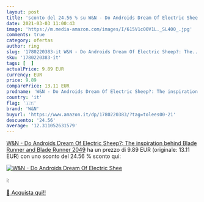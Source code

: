 ```yaml
---
layout: post
title: 'sconto del 24.56 % su W&N - Do Androids Dream Of Electric Shee  '
date: 2021-03-03 11:00:43
image: 'https://m.media-amazon.com/images/I/615V1c00V1L._SL400_.jpg'
comments: true
category: ofertas
author: ring
slug: '1780220383-it W&N - Do Androids Dream Of Electric Sheep?: The...'
sku: '1780220383-it'
tags: [  ]
actualPrice: 9.89 EUR
currency: EUR
price: 9.89
comparePrice: 13.11 EUR
prodname: 'W&N - Do Androids Dream Of Electric Sheep?: The inspiration behind Blade Runner and Blade Runner 2049'
country: 'it'
flag: '🇮🇹'
brand: 'W&N'
buyurl: 'https://www.amazon.it/dp/1780220383/?tag=tolees00-21'
descuento: '24.56'
average: '12.311052631579'
---
```


[W&N - Do Androids Dream Of Electric Sheep?: The inspiration behind Blade Runner and Blade Runner 2049](https://www.amazon.it/dp/1780220383/?tag=tolees00-21) ha un prezzo di 9.89 EUR (originale: 13.11 EUR) con uno sconto del 24.56 % sconto qui:

[![W&N - Do Androids Dream Of Electric Shee](https://m.media-amazon.com/images/I/615V1c00V1L._SL400_.jpg)](https://www.amazon.it/dp/1780220383/?tag=tolees00-21)

ℹ️:


[🛒 Acquista qui!!](https://www.amazon.it/dp/1780220383/?tag=tolees00-21)
